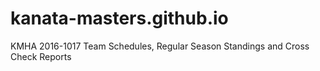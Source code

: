 kanata-masters.github.io
============================

KMHA 2016-1017 Team Schedules, Regular Season Standings and Cross Check Reports